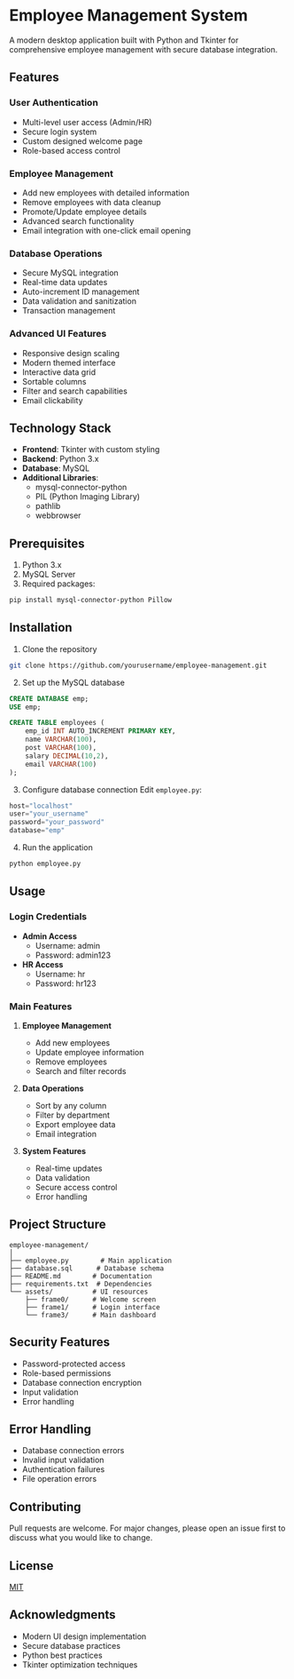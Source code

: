 # Employee Management System

A modern desktop application built with Python and Tkinter for comprehensive employee management with secure database integration.

## Features

### User Authentication
- Multi-level user access (Admin/HR)
- Secure login system
- Custom designed welcome page
- Role-based access control

### Employee Management
- Add new employees with detailed information
- Remove employees with data cleanup
- Promote/Update employee details
- Advanced search functionality
- Email integration with one-click email opening

### Database Operations
- Secure MySQL integration
- Real-time data updates
- Auto-increment ID management
- Data validation and sanitization
- Transaction management

### Advanced UI Features
- Responsive design scaling
- Modern themed interface
- Interactive data grid
- Sortable columns
- Filter and search capabilities
- Email clickability

## Technology Stack

- **Frontend**: Tkinter with custom styling
- **Backend**: Python 3.x
- **Database**: MySQL
- **Additional Libraries**: 
  - mysql-connector-python
  - PIL (Python Imaging Library)
  - pathlib
  - webbrowser

## Prerequisites

1. Python 3.x
2. MySQL Server
3. Required packages:
```bash
pip install mysql-connector-python Pillow
```

## Installation

1. Clone the repository
```bash
git clone https://github.com/yourusername/employee-management.git
```

2. Set up the MySQL database
```sql
CREATE DATABASE emp;
USE emp;

CREATE TABLE employees (
    emp_id INT AUTO_INCREMENT PRIMARY KEY,
    name VARCHAR(100),
    post VARCHAR(100),
    salary DECIMAL(10,2),
    email VARCHAR(100)
);
```

3. Configure database connection
Edit `employee.py`:
```python
host="localhost"
user="your_username"
password="your_password"
database="emp"
```

4. Run the application
```bash
python employee.py
```

## Usage

### Login Credentials
- **Admin Access**
  - Username: admin
  - Password: admin123
- **HR Access**
  - Username: hr
  - Password: hr123

### Main Features
1. **Employee Management**
   - Add new employees
   - Update employee information
   - Remove employees
   - Search and filter records

2. **Data Operations**
   - Sort by any column
   - Filter by department
   - Export employee data
   - Email integration

3. **System Features**
   - Real-time updates
   - Data validation
   - Secure access control
   - Error handling

## Project Structure
```
employee-management/
│
├── employee.py        # Main application
├── database.sql      # Database schema
├── README.md        # Documentation
├── requirements.txt  # Dependencies
└── assets/          # UI resources
    ├── frame0/      # Welcome screen
    ├── frame1/      # Login interface
    └── frame3/      # Main dashboard
```

## Security Features
- Password-protected access
- Role-based permissions
- Database connection encryption
- Input validation
- Error handling

## Error Handling
- Database connection errors
- Invalid input validation
- Authentication failures
- File operation errors

## Contributing
Pull requests are welcome. For major changes, please open an issue first to discuss what you would like to change.

## License
[MIT](https://choosealicense.com/licenses/mit/)

## Acknowledgments
- Modern UI design implementation
- Secure database practices
- Python best practices
- Tkinter optimization techniques